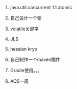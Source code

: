 1. java.util.concurrent
1.1 atomic



2. 自己设计一个锁

3. volatile关键字

4. JLS

5. hessian kryo

6. 自己制作一个maven插件

7. Gradle使用。。。

8. AQS一周
